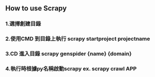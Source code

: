 ## How to use Scrapy
### 1.選擇創建目錄
### 2.使用CMD 到目錄上執行 scrapy startproject projectname
### 3.CD 進入目錄 scrapy genspider {name} {domain}
### 4.執行時根據py名稱啟動scrapy   ex. scrapy crawl APP
